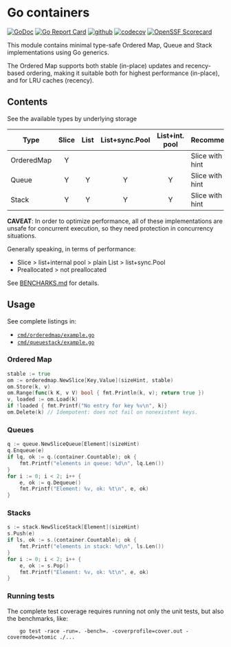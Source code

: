 # Go containers

[![GoDoc](https://pkg.go.dev/badge/github.com/fgm/container)](https://pkg.go.dev/github.com/fgm/container)
[![Go Report Card](https://goreportcard.com/badge/github.com/fgm/container)](https://goreportcard.com/report/github.com/fgm/container)
[![github](https://github.com/fgm/container/actions/workflows/workflow.yml/badge.svg)](https://github.com/fgm/container/actions/workflows/workflow.yml)
[![codecov](https://codecov.io/gh/fgm/container/branch/main/graph/badge.svg?token=8YYX1B720M)](https://codecov.io/gh/fgm/container)
[![OpenSSF Scorecard](https://api.securityscorecards.dev/projects/github.com/fgm/container/badge)](https://securityscorecards.dev/viewer/?uri=github.com/fgm/container)

This module contains minimal type-safe Ordered Map, Queue and Stack implementations
using Go generics.

The Ordered Map supports both stable (in-place) updates and recency-based ordering,
making it suitable both for highest performance (in-place), and for LRU caches (recency).

## Contents

See the available types by underlying storage

| Type       | Slice | List | List+sync.Pool | List+int. pool | Recommended          |
|------------|:-----:|:----:|:--------------:|:--------------:|----------------------|
| OrderedMap |   Y   |      |                |                | Slice with size hint |
| Queue      |   Y   |  Y   |       Y        |       Y        | Slice with size hint |
| Stack      |   Y   |  Y   |       Y        |       Y        | Slice with size hint |

**CAVEAT**: In order to optimize performance, 
all of these implementations are unsafe for concurrent execution,
so they need protection in concurrency situations.

Generally speaking, in terms of performance:

- Slice > list+internal pool > plain List > list+sync.Pool
- Preallocated > not preallocated

See [BENCHARKS.md](BENCHMARKS.md) for details.

## Usage

See complete listings in:

- [`cmd/orderedmap/example.go`](cmd/orderedmap/example.go)
- [`cmd/queuestack/example.go`](cmd/queuestack/example.go)

### Ordered Map

```go
stable := true
om := orderedmap.NewSlice[Key,Value](sizeHint, stable)
om.Store(k, v)
om.Range(func(k K, v V) bool { fmt.Println(k, v); return true })
v, loaded := om.Load(k)
if !loaded { fmt.Printf("No entry for key %v\n", k)}
om.Delete(k) // Idempotent: does not fail on nonexistent keys.
```

### Queues

```go
q := queue.NewSliceQueue[Element](sizeHint)
q.Enqueue(e)
if lq, ok := q.(container.Countable); ok {
    fmt.Printf("elements in queue: %d\n", lq.Len())
}
for i := 0; i < 2; i++ {
    e, ok := q.Dequeue()
    fmt.Printf("Element: %v, ok: %t\n", e, ok)
}
```

### Stacks

```go
s := stack.NewSliceStack[Element](sizeHint)
s.Push(e)
if ls, ok := s.(container.Countable); ok {
    fmt.Printf("elements in stack: %d\n", ls.Len())
}
for i := 0; i < 2; i++ {
    e, ok := s.Pop()
    fmt.Printf("Element: %v, ok: %t\n", e, ok)
}
```

### Running tests

The complete test coverage requires running not only the unit tests, but also
the benchmarks, like:
```
    go test -race -run=. -bench=. -coverprofile=cover.out -covermode=atomic ./...
```
